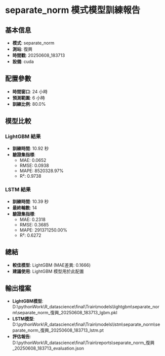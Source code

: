 
# separate_norm 模式模型訓練報告

## 基本信息
- **模式**: separate_norm
- **測站**: 復興
- **時間戳**: 20250608_183713
- **設備**: cuda

## 配置參數
- **時間窗口**: 24 小時
- **預測範圍**: 6 小時
- **訓練比例**: 80.0%

## 模型比較

### LightGBM 結果

- **訓練時間**: 10.92 秒
- **驗證集指標**:
  - MAE: 0.0652
  - RMSE: 0.0938
  - MAPE: 8520328.97%
  - R²: 0.9738

### LSTM 結果

- **訓練時間**: 10.39 秒
- **最終輪數**: 14
- **驗證集指標**:
  - MAE: 0.2318
  - RMSE: 0.3685
  - MAPE: 291371250.00%
  - R²: 0.6272

## 總結

- **較佳模型**: LightGBM (MAE差異: 0.1666)
- **建議使用**: LightGBM 模型用於此配置


## 輸出檔案
- **LightGBM模型**: D:\pythonWork\R_datascience\final\Train\models\lightgbm\separate_norm\separate_norm_復興_20250608_183713_lgbm.pkl
- **LSTM模型**: D:\pythonWork\R_datascience\final\Train\models\lstm\separate_norm\separate_norm_復興_20250608_183713_lstm.pt
- **評估報告**: D:\pythonWork\R_datascience\final\Train\reports\separate_norm_復興_20250608_183713_evaluation.json
